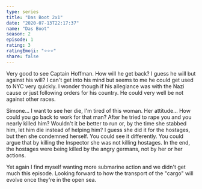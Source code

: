```yaml
--- 
type: series 
title: "Das Boot 2x1" 
date: "2020-07-13T22:17:37" 
name: "Das Boot" 
season: 2 
episode: 1 
rating: 3 
ratingEmoji: "⭐️⭐️⭐️" 
share: false 
---
```


Very good to see Captain Hoffman. How will he get back? I guess he will but against his will? I can't get into his mind but seems to me he could get used to NYC very quickly. I wonder though if his allegiance was with the Nazi cause or just following orders for his country. He could very well be not against other races.

Simone... I want to see her die, I'm tired of this woman. Her attitude... How could you go back to work for that man? After he tried to rape you and you nearly killed him? Wouldn't it be better to run or, by the time she stabbed him, let him die instead of helping him? I guess she did it for the hostages, but then she condemned herself. You could see it differently. You could argue that by killing the Inspector she was not killing hostages. In the end, the hostages were being killed by the angry germans, not by her or her actions. 

Yet again I find myself wanting more submarine action and we didn't get much this episode. Looking forward to how the transport of the "cargo" will evolve once they're in the open sea.
